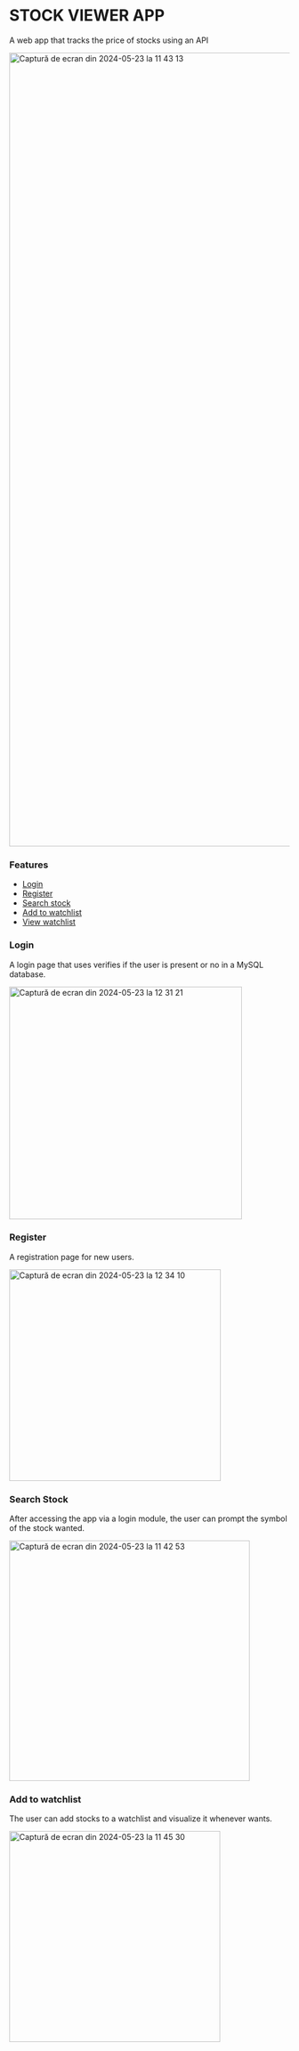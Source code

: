 # STOCK VIEWER APP
A web app that tracks the price of stocks using an API

<img width="1426" alt="Captură de ecran din 2024-05-23 la 11 43 13" src="https://github.com/cipri7/Stock-Viewer/assets/102433321/d1e0bf1e-0fea-4112-b9ec-62bbce18f83e">

### Features
- [Login](#login)
- [Register](#register)
- [Search stock](#search-stock)
- [Add to watchlist](#add-to-watchlist)
- [View watchlist](#view-watchlist)


### Login
A login page that uses verifies if the user is present or no in a MySQL database.

<img width="418" alt="Captură de ecran din 2024-05-23 la 12 31 21" src="https://github.com/cipri7/Stock-Viewer/assets/102433321/5fc78049-7afc-4393-aa0c-e510f82a434c">

### Register
A registration page for new users.

<img width="380" alt="Captură de ecran din 2024-05-23 la 12 34 10" src="https://github.com/cipri7/Stock-Viewer/assets/102433321/0b41f91d-5837-4f71-aba5-f1ec7c9e5117">

### Search Stock
After accessing the app via a login module, the user can prompt the symbol of the stock wanted.

<img width="432" alt="Captură de ecran din 2024-05-23 la 11 42 53" src="https://github.com/cipri7/Stock-Viewer/assets/102433321/0492ba4b-cf33-40da-8436-ba4d1002d6ce">

### Add to watchlist
The user can add stocks to a watchlist and visualize it whenever wants.

<img width="379" alt="Captură de ecran din 2024-05-23 la 11 45 30" src="https://github.com/cipri7/Stock-Viewer/assets/102433321/184b3994-b75d-466a-8b5a-b14c05f3a904">

